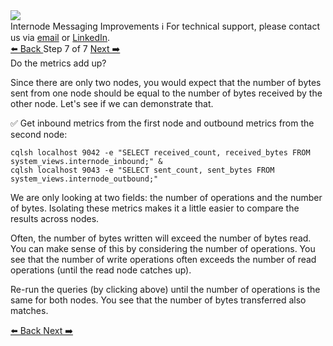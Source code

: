 <!-- TOP -->
<div class="top">
  <img class="scenario-academy-logo" src="https://datastax-academy.github.io/katapod-shared-assets/images/ds-academy-2023.svg" />
  <div class="scenario-title-section">
    <span class="scenario-title">Internode Messaging Improvements</span>
    <span class="scenario-subtitle">ℹ️ For technical support, please contact us via <a href="mailto:aleksandr.volochnev@datastax.com">email</a> or <a href="https://dtsx.io/aleks">LinkedIn</a>.</span> 
  </div>
</div>

<!-- NAVIGATION -->
<div id="navigation-top" class="navigation-top">
 <a href='command:katapod.loadPage?[{"step":"step6"}]'
   class="btn btn-dark navigation-top-left">⬅️ Back
 </a>
<span class="step-count"> Step 7 of 7</span>
 <a href='command:katapod.loadPage?[{"step":"finish"}]'
    class="btn btn-dark navigation-top-right">Next ➡️
  </a>
</div>

<!-- CONTENT -->

<div class="step-title">Do the metrics add up?</div>

Since there are only two nodes, you would expect that the number of bytes sent from one node should be equal to the number of bytes received by the other node. Let's see if we can demonstrate that.

✅ Get inbound metrics from the first node and outbound metrics from the second node:
```
cqlsh localhost 9042 -e "SELECT received_count, received_bytes FROM system_views.internode_inbound;" &
cqlsh localhost 9043 -e "SELECT sent_count, sent_bytes FROM system_views.internode_outbound;"
```

We are only looking at two fields: the number of operations and the number of bytes.
Isolating these metrics makes it a little easier to compare the results across nodes.

Often, the number of bytes written will exceed the number of bytes read.
You can make sense of this by considering the number of operations.
You see that the number of write operations often exceeds the number of read operations (until the read node catches up).

Re-run the queries (by clicking above) until the number of operations is the same for both nodes.
You see that the number of bytes transferred also matches.

<!-- NAVIGATION -->
<div id="navigation-bottom" class="navigation-bottom">
 <a href='command:katapod.loadPage?[{"step":"step6"}]'
   class="btn btn-dark navigation-bottom-left">⬅️ Back
 </a>
 <a href='command:katapod.loadPage?[{"step":"finish"}]'
    class="btn btn-dark navigation-bottom-right">Next ➡️
  </a>
</div>

